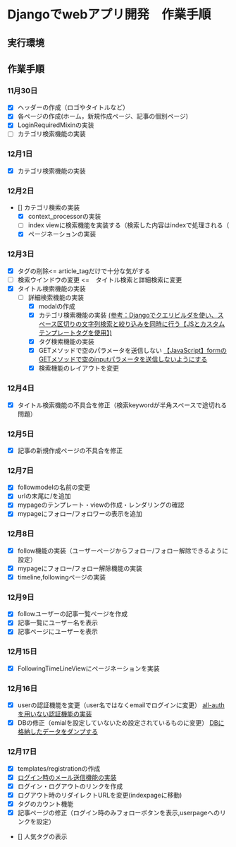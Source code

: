 # Djangoでwebアプリ開発　作業手順

## 実行環境


## 作業手順

### 11月30日
- [x] ヘッダーの作成（ロゴやタイトルなど）
- [x] 各ページの作成(ホーム，新規作成ページ、記事の個別ページ)
- [x] LoginRequiredMixinの実装
- [ ] カテゴリ検索機能の実装

### 12月1日
- [x] カテゴリ検索機能の実装

### 12月2日
- [] カテゴリ検索の実装
    - [x] context_processorの実装
    - [ ] index viewに検索機能を実装する（検索した内容はindexで処理される（
    - [x] ページネーションの実装 

### 12月3日
- [x] タグの削除<= article_tagだけで十分な気がする
- [ ] 検索ウインドウの変更 <=　タイトル検索と詳細検索に変更
-[x] タイトル検索機能の実装
    - [ ] 詳細検索機能の実装
        - [x] modalの作成
        - [x] カテゴリ検索機能の実装 [(参考：Djangoでクエリビルダを使い、スペース区切りの文字列検索と絞り込みを同時に行う【JSとカスタムテンプレートタグを使用】)](https://noauto-nolife.com/post/django-search-querybuilder-custom-templates-js/)
        - [x] タグ検索機能の実装
        - [x] GETメソッドで空のパラメータを送信しない [【JavaScript】formのGETメソッドで空のinputパラメータを送信しないようにする](https://into-the-program.com/javascript-dont-submit-empty-input-parameter-get-method-form/) 
        - [x] 検索機能のレイアウトを変更

### 12月4日
- [x] タイトル検索機能の不具合を修正（検索keywordが半角スペースで途切れる問題）

### 12月5日
- [x] 記事の新規作成ページの不具合を修正 

### 12月7日
- [x] followmodelの名前の変更
- [x] urlの末尾に/を追加
- [x] mypageのテンプレート・viewの作成・レンダリングの確認
- [x] mypageにフォロー/フォロワーの表示を追加 

### 12月8日
- [x] follow機能の実装（ユーザーページからフォロー/フォロー解除できるように設定）
- [x] mypageにフォロー/フォロー解除機能の実装
- [x] timeline,followingページの実装

### 12月9日
- [x] followユーザーの記事一覧ページを作成
- [x] 記事一覧にユーザー名を表示
- [x] 記事ページにユーザーを表示

### 12月15日
- [x] FollowingTimeLineViewにページネーションを実装 

### 12月16日
- [x] userの認証機能を変更（user名ではなくemailでログインに変更）
[all-authを用いない認証機能の実装](https://noauto-nolife.com/post/django-auth-not-allauth-add-custom-user-model/)
- [x] DBの修正（emialを設定していないため設定されているものに変更） [DBに格納したデータをダンプする](https://noauto-nolife.com/post/django-dumpdata/)

### 12月17日
- [x] templates/registrationの作成
- [x] [ログイン時のメール送信機能の実装](https://noauto-nolife.com/post/django-login-mail-by-signal/)
- [x] ログイン・ログアウトのリンクを作成 
- [x] ログアウト時のリダイレクトURLを変更(indexpageに移動)
- [x] タグのカウント機能
- [x] 記事ページの修正（ログイン時のみフォローボタンを表示,userpageへのリンクを設定）
- [] 人気タグの表示